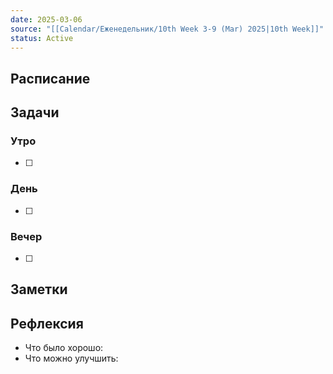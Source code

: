```yaml
---
date: 2025-03-06
source: "[[Calendar/Еженедельник/10th Week 3-9 (Mar) 2025|10th Week]]"
status: Active
---
```



## Расписание

## Задачи

### Утро

- [ ]

### День

- [ ]

### Вечер

- [ ]

## Заметки

## Рефлексия

- Что было хорошо:
- Что можно улучшить: